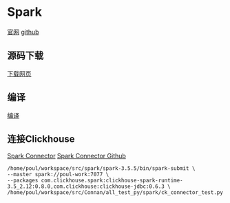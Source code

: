 # Spark


[官网](https://spark.apache.org/)
[github](https://github.com/apache/spark)

## 源码下载

[下载网页](https://spark.apache.org/downloads.html)


## 编译
[编译](https://spark.apache.org/docs/3.5.5/building-spark.html)



## 连接Clickhouse

[Spark Connector](https://clickhouse.com/docs/integrations/apache-spark/spark-native-connector)
[Spark Connector Github](https://github.com/ClickHouse/spark-clickhouse-connector)


```shell
/home/poul/workspace/src/spark/spark-3.5.5/bin/spark-submit \
--master spark://poul-work:7077 \
--packages com.clickhouse.spark:clickhouse-spark-runtime-3.5_2.12:0.8.0,com.clickhouse:clickhouse-jdbc:0.6.3 \
/home/poul/workspace/src/Connan/all_test_py/spark/ck_connector_test.py
```

